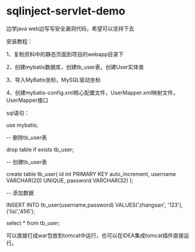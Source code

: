 # sqlinject-servlet-demo

边学java web边写写安全漏洞代码，希望可以坚持下去

安装教程：

1、复制资料中的静态页面到项目的webapp目录下

2、创建mybatis数据库，创建tb_user表，创建User实体类

3、导入MyBatis坐标，MySQL驱动坐标

4、创建mybatis-config.xml核心配置文件，UserMapper.xml映射文件，UserMapper接口


sql语句：

use mybatis;

-- 删除tb_user表

drop table if exists tb_user;

-- 创建tb_user表

create table tb_user(
	id int PRIMARY KEY auto_increment,
	username VARCHAR(20) UNIQUE,
	password VARCHAR(32)
);

-- 添加数据

INSERT INTO tb_user(username,password) VALUES('zhangsan', '123'),('lisi','456');

select * from tb_user;

可以直接打成war包放到tomcat中运行，也可以在IDEA集成tomcat插件直接运行。
